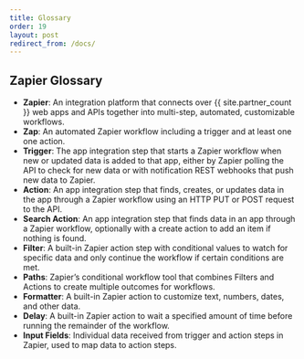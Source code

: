 ```yaml
---
title: Glossary
order: 19
layout: post
redirect_from: /docs/
---
```


## Zapier Glossary

- **Zapier**: An integration platform that connects over {{ site.partner_count }} web apps and APIs together into multi-step, automated, customizable workflows.
- **Zap**: An automated Zapier workflow including a trigger and at least one one action.
- **Trigger**: The app integration step that starts a Zapier workflow when new or updated data is added to that app, either by Zapier polling the API to check for new data or with notification REST webhooks that push new data to Zapier.
- **Action**: An app integration step that finds, creates, or updates data in the app through a Zapier workflow using an HTTP PUT or POST request to the API.
- **Search Action**: An app integration step that finds data in an app through a Zapier workflow, optionally with a create action to add an item if nothing is found.
- **Filter**: A built-in Zapier action step with conditional values to watch for specific data and only continue the workflow if certain conditions are met.
- **Paths**: Zapier’s conditional workflow tool that combines Filters and Actions to create multiple outcomes for workflows.
- **Formatter**: A built-in Zapier action to customize text, numbers, dates, and other data.
- **Delay**: A built-in Zapier action to wait a specified amount of time before running the remainder of the workflow.
- **Input Fields**: Individual data received from trigger and action steps in Zapier, used to map data to action steps.
